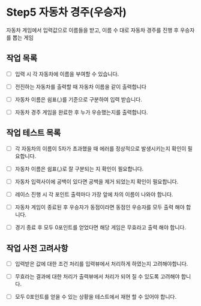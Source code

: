 
# Step5 자동차 경주(우승자)


자동차 게임에서 입력값으로 이름들을 받고, 이름 수 대로 자동차 경주를 진행 후 우승자를 뽑는 게임

  

## 작업 목록

- [ ] 입력 시 각 자동차에 이름을 부여할 수 있습니다.

- [ ] 전진하는 자동차를 출력할 때 자동차 이름을 같이 출력합니다

- [ ] 자동차 이름은 쉼표(,)를 기준으로 구분하여 입력 받습니다.

- [ ] 자동차 경주 게임을 완료한 후 누가 우승했는지를 출력합니다.

 
## 작업 테스트 목록

- [ ] 각 자동차의 이름이 5자가 초과했을 때 에러를 정상적으로 발생시키는지 확인이 필요합니다.

- [ ] 자동차 이름은 쉼표(,)로 잘 구분되는 지 확인이 필요합니다.

- [ ] 자동차 입력사이에 공백이 있다면 공백을 제거 되었는지 확인이 필요합니다.

- [ ] 레이스 진행 시 각 포인트 출력마다 가장 앞에 차의 이름이 나와야 합니다.

- [ ] 자동차 게임이 종료된 후 우승자가 동점이라면 동점인 우승자를 모두 출력 해야 합니다.

- [ ] 경기 종료 후 모두 0포인트를 얻었다면 해당 게임은 무효라고 출력 해야 합니다.


## 작업 사전 고려사항
- [ ] 입력받은 값에 대한 조건 처리를 입력뷰에서 처리하게 하였는지 고려해야합니다.

- [ ]  무효라는 결과에 대한 처리가 출력뷰에서 처리가 되어 질 수 있도록 고려해야 합니다.

- [ ]  모두 0포인트를 얻을 수 있는 상황을 테스트에서 재현 할 수 있어야 합니다.


